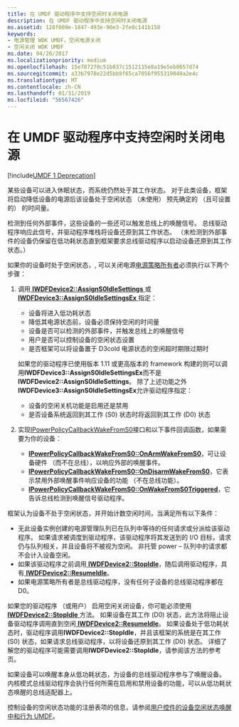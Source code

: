 ```yaml
---
title: 在 UMDF 驱动程序中支持空闲时关闭电源
description: 在 UMDF 驱动程序中支持空闲时关闭电源
ms.assetid: 128f009e-1847-493e-90e3-2fe8c141b158
keywords:
- 电源管理 WDK UMDF，空闲电源关闭
- 空闲关闭 WDK UMDF
ms.date: 04/20/2017
ms.localizationpriority: medium
ms.openlocfilehash: 15e787270c51b037c1512115e8a19e5eb8657d74
ms.sourcegitcommit: a33b7978e22d5bb9f65ca7056f955319049a2e4c
ms.translationtype: MT
ms.contentlocale: zh-CN
ms.lasthandoff: 01/31/2019
ms.locfileid: "56567426"
---
```

# <a name="supporting-idle-power-down-in-umdf-drivers"></a>在 UMDF 驱动程序中支持空闲时关闭电源


[!include[UMDF 1 Deprecation](../umdf-1-deprecation.md)]

某些设备可以进入休眠状态，而系统仍然处于其工作状态。 对于此类设备，框架将启动降低设备的电源后该设备处于空闲状态 （未使用） 预先确定的 （且可设置的） 的时间量。

检测到任何外部事件，这些设备的一些还可以触发总线上的唤醒信号。 总线驱动程序响应此信号，并驱动程序堆栈将设备还原到其工作状态。 （未检测到外部事件的设备仍保留在低功耗状态直到框架要求总线驱动程序以启动设备还原到其工作状态。）

如果你的设备时处于空闲状态，, 可以关闭电源[电源策略所有者](power-policy-ownership-in-umdf.md)必须执行以下两个步骤：

1.  调用[ **IWDFDevice2::AssignS0IdleSettings** ](https://msdn.microsoft.com/library/windows/hardware/ff556920)或[ **IWDFDevice3::AssignS0IdleSettingsEx** ](https://msdn.microsoft.com/library/windows/hardware/hh451202)指定：
    -   设备将进入低功耗状态
    -   降低其电源状态前，设备必须保持空闲的时间量
    -   设备是否可以检测的外部事件，并触发总线上的唤醒信号
    -   用户是否可以控制设备的空闲状态设置
    -   是否框架可以将设备置于 D3cold 电源状态的空闲超时期限过期时

    如果您的驱动程序已使用版本 1.11 或更高版本的 framework 构建的则可以调用**IWDFDevice3::AssignS0IdleSettingsEx**而不是**IWDFDevice2::AssignS0IdleSettings**。 除了上述功能之外**IWDFDevice3::AssignS0IdleSettingsEx**允许驱动程序指定：
    -   设备的空闲关机功能是启用还是禁用
    -   是否设备系统返回到其工作 (S0) 状态时将返回到其工作 (D0) 状态

2.  实现[IPowerPolicyCallbackWakeFromS0](https://msdn.microsoft.com/library/windows/hardware/ff556815)接口和以下事件回调函数，如果需要为你的设备：
    -   [**IPowerPolicyCallbackWakeFromS0::OnArmWakeFromS0**](https://msdn.microsoft.com/library/windows/hardware/ff556817)，可让设备硬件 （而不在总线），以响应外部的唤醒事件。
    -   [**IPowerPolicyCallbackWakeFromS0::OnDisarmWakeFromS0**](https://msdn.microsoft.com/library/windows/hardware/ff556819)，它表示禁用外部唤醒事件响应设备的功能 （不在总线功能）。
    -   [**IPowerPolicyCallbackWakeFromS0::OnWakeFromS0Triggered**](https://msdn.microsoft.com/library/windows/hardware/ff556822)，它告诉总线检测到唤醒信号驱动程序。




框架认为设备不处于空闲状态，并开始计数空闲时间，当满足所有以下条件：

-   无此设备实例创建的电源管理队列已在队列中等待的任何请求或分派给该驱动程序。 如果请求被调度到驱动程序，该驱动程序将其发送到的 I/O 目标，请求仍与队列相关，并且设备将不被视为空闲。 非托管 power – 队列中的请求都不会计入设备空闲。
-   如果该驱动程序之前调用[ **IWDFDevice2::StopIdle**](https://msdn.microsoft.com/library/windows/hardware/ff556948)，随后调用驱动程序，具有[ **IWDFDevice2::ResumeIdle**](https://msdn.microsoft.com/library/windows/hardware/ff556943)。
-   如果电源策略所有者是总线驱动程序，没有任何子设备的总线驱动程序都在 D0。

如果您的驱动程序 （或用户） 启用空闲关闭设备，你可能必须使用[ **IWDFDevice2::StopIdle** ](https://msdn.microsoft.com/library/windows/hardware/ff556948)方法。 如果设备在其工作 (D0) 状态，此方法将阻止设备驱动程序调用直到空闲[ **IWDFDevice2::ResumeIdle**](https://msdn.microsoft.com/library/windows/hardware/ff556943)。 如果设备处于低功耗状态时，驱动程序调用**IWDFDevice2::StopIdle**，并且该框架的系统是在其工作 (S0) 状态，如果请求总线驱动程序，以将设备还原到其工作 (D0) 状态。 详细了解您的驱动程序可能需要调用**IWDFDevice2::StopIdle**，请参阅该方法的参考页。

如果设备可以唤醒本身从低功耗状态，为设备的总线驱动程序参与了唤醒设备。 内核模式总线驱动程序会执行任何所需在启用和禁用设备的功能，可以从低功耗状态唤醒的总线适配器上。

控制设备的空闲状态功能的注册表项的信息，请参阅[用户控件的设备空闲状态唤醒中和行为 UMDF](user-control-of-device-idle-and-wake-behavior-in-umdf.md)。

 

 





